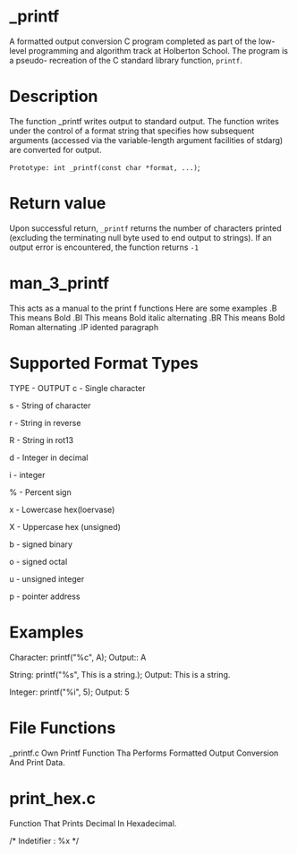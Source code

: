 # _printf
A formatted output conversion C program completed as part of the low-level programming and algorithm track at Holberton School. The program is a pseudo- recreation of the C standard library function, ```printf```.

# Description

The function _printf writes output to standard output. The function writes under the control of a format string that specifies how subsequent arguments (accessed via the variable-length argument facilities of stdarg) are converted for output.

```Prototype: int _printf(const char *format, ...)```;

# Return value
Upon successful return, ```_printf``` returns the number of characters printed (excluding the terminating null byte used to end output to strings). If an output error is encountered, the function returns ```-1```

# man_3_printf
This acts as a manual to the print f functions
Here are some examples
.B This means Bold
.BI This means Bold italic alternating
.BR This means Bold Roman alternating
.IP idented paragraph

# Supported Format Types

TYPE - OUTPUT
c - Single character

s - String of character

r - String in reverse

R - String in rot13

d - Integer in decimal

i - integer

% - Percent sign

x - Lowercase hex(loervase)

X - Uppercase hex (unsigned)

b - signed binary

o - signed octal

u - unsigned integer

p - pointer address

# Examples
Character: printf("%c", A); Output:: A

String: printf("%s", This is a string.); Output: This is a string.

Integer: printf("%i", 5); Output: 5

# File Functions
_printf.c Own Printf Function Tha Performs Formatted Output Conversion And Print Data.

# print_hex.c
Function That Prints Decimal In Hexadecimal.

/* Indetifier : %x */
